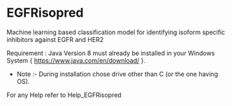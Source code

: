 # EGFRisopred
Machine learning based classification model for identifying isoform specific inhibitors against EGFR and HER2


Requirement : Java Version 8 must already be installed in your Windows System { https://www.java.com/en/download/ }.

* Note :- During installation chose drive other than C (or the one having OS).

For any Help refer to Help_EGFRisopred
